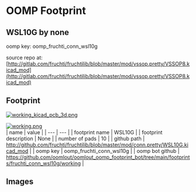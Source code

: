 # OOMP Footprint  
## WSL10G  by none  
  
oomp key: oomp_fruchti_conn_wsl10g  
  
source repo at: [http://gitlab.com/fruchti/fruchtilib/blob/master/mod/vssop.pretty/VSSOP8.kicad_mod](http://gitlab.com/fruchti/fruchtilib/blob/master/mod/vssop.pretty/VSSOP8.kicad_mod)  
## Footprint  
  
[![working_kicad_pcb_3d.png](working_kicad_pcb_3d_600.png)](working_kicad_pcb_3d.png)  
  
[![working.png](working_600.png)](working.png)  
| name | value | 
| --- | --- | 
| footprint name | WSL10G | 
| footprint description | None | 
| number of pads | 10 | 
| github path | http://github.com/fruchti/fruchtilib/blob/master/mod/conn.pretty/WSL10G.kicad_mod | 
| oomp key | oomp_fruchti_conn_wsl10g | 
| oomp bot github | https://github.com/oomlout/oomlout_oomp_footprint_bot/tree/main/footprints/fruchti_conn_wsl10g/working | 
## Images  
